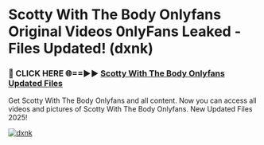 # Scotty With The Body Onlyfans Original Videos 0nlyFans Leaked - Files Updated! (dxnk)

<h3>🔴 CLICK HERE 🌐==►► <a href="https://tinyurl.com/brd5kh86" rel="nofollow">Scotty With The Body Onlyfans Updated Files</a></h3>

Get Scotty With The Body Onlyfans and all content. Now you can access all videos and pictures of Scotty With The Body Onlyfans. New Updated Files 2025!

[![dxnk](https://i.imgur.com/K7sEzmb.gif)](https://tinyurl.com/brd5kh86)
